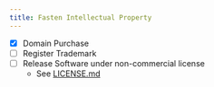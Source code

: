 ```yaml
---
title: Fasten Intellectual Property
---
```


- [x] Domain Purchase
- [ ] Register Trademark
- [ ] Release Software under non-commercial license
	- See [LICENSE.md](./LICENSE.md)

